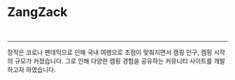 # ZangZack
<br>
<hr>
<p>장작은 코로나 팬데믹으로 인해 국내 여행으로 초점이 맞춰지면서 캠핑 인구, 캠핑 시작의 규모가 커졌습니다. 그로 인해 다양한 캠핑 경험을 공유하는 커뮤니티 사이트를 개발하고자 하였습니다.</p>
<br>
